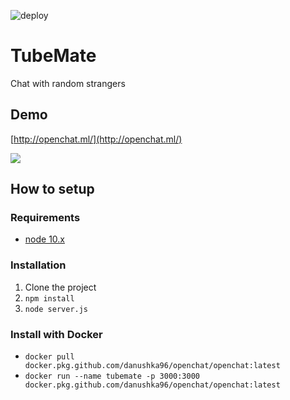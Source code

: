 ![deploy](https://github.com/Danushka96/openchat/workflows/deploy/badge.svg?branch=master)

# TubeMate

Chat with random strangers

## Demo
[http://openchat.ml/](http://openchat.ml/)

![](https://i.imgur.com/TdRDHhW.png)



## How to setup

### Requirements
* [node 10.x](https://nodejs.org/dist/latest-v10.x/)

### Installation

1. Clone the project
3. `npm install`
5. `node server.js`

### Install with Docker

* `docker pull docker.pkg.github.com/danushka96/openchat/openchat:latest`
* `docker run --name tubemate -p 3000:3000 docker.pkg.github.com/danushka96/openchat/openchat:latest`
